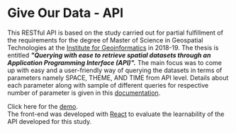 # Give Our Data - API

This RESTful API is based on the study carried out for partial fulfillment of the requirements for the degree of Master of Science in Geospatial Technologies at the [Institute for Geoinformatics](https://www.uni-muenster.de/Geoinformatics/en/) in 2018-19. The thesis is entitled **_"Querying with ease to retrieve spatial datasets through an Application Programming Interface (API)"._**  The main focus was to come up with easy and a user-friendly way of querying the datasets in terms of parameters namely SPACE, THEME, AND TIME from API level. Details about each parameter along with sample of different queries for respective number of parameter is given in this [documentation](https://documenter.getpostman.com/view/5553462/RzffJ9cc).

Click here for the [demo](https://giveourdata.herokuapp.com/api/).   
The front-end was developed with [React](https://reactjs.org/) to evaluate the learnability of the API developed for this study.  









